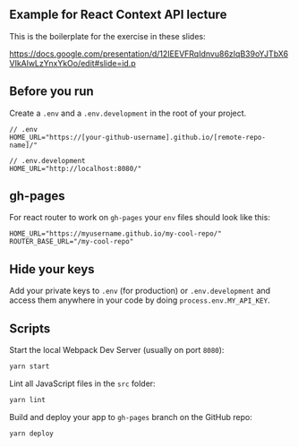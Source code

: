 ## Example for React Context API lecture

This is the boilerplate for the exercise in these slides:

https://docs.google.com/presentation/d/12IEEVFRqIdnvu86zIqB39oYJTbX6VIkAlwLzYnxYkOo/edit#slide=id.p

## Before you run

Create a `.env` and a `.env.development` in the root of your project.
```
// .env
HOME_URL="https://[your-github-username].github.io/[remote-repo-name]/"

// .env.development
HOME_URL="http://localhost:8080/"
```

## gh-pages

For react router to work on `gh-pages` your `env` files should look like this:
```
HOME_URL="https://myusername.github.io/my-cool-repo/"
ROUTER_BASE_URL="/my-cool-repo"
```

## Hide your keys

Add your private keys to `.env` (for production) or `.env.development` and access them
anywhere in your code by doing `process.env.MY_API_KEY`.


## Scripts

Start the local Webpack Dev Server (usually on port `8080`):

```bash
yarn start
```

Lint all JavaScript files in the `src` folder:

```bash
yarn lint
```

Build and deploy your app to `gh-pages` branch on the GitHub repo:

```bash
yarn deploy
```
